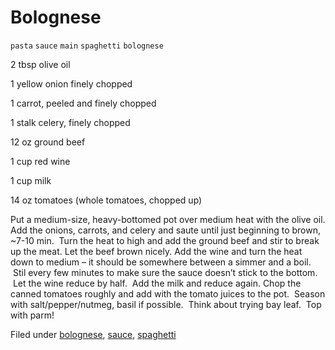 # Bolognese

`pasta` `sauce` `main` `spaghetti` `bolognese`

2 tbsp olive oil

1 yellow onion finely chopped

1 carrot, peeled and finely chopped

1 stalk celery, finely chopped

12 oz ground beef

1 cup red wine

1 cup milk

14 oz tomatoes \(whole tomatoes, chopped up\)

Put a medium\-size, heavy\-bottomed pot over medium heat with the olive oil. Add the onions, carrots, and celery and saute until just beginning to brown, ~7\-10 min.  Turn the heat to high and add the ground beef and stir to break up the meat. Let the beef brown nicely. Add the wine and turn the heat down to medium – it should be somewhere between a simmer and a boil.  Stil every few minutes to make sure the sauce doesn’t stick to the bottom.  Let the wine reduce by half.  Add the milk and reduce again. Chop the canned tomatoes roughly and add with the tomato juices to the pot.  Season with salt/pepper/nutmeg, basil if possible.  Think about trying bay leaf.  Top with parm\!

Filed under [bolognese](http://hashtagrecipes.tumblr.com/tagged/bolognese), [sauce](http://hashtagrecipes.tumblr.com/tagged/sauce), [spaghetti](http://hashtagrecipes.tumblr.com/tagged/spaghetti)

